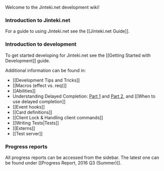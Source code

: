 Welcome to the Jinteki.net development wiki!

### Introduction to Jinteki.net

For a guide to using Jinteki.net see the [[Jinteki.net Guide]].

### Introduction to development

To get started developing for Jinteki.net see the [[Getting Started with Development]] guide.

Additional information can be found in:
* [[Development Tips and Tricks]]
* [[Macros (effect vs. req)]]
* [[Abilities]]
* Understanding Delayed Completion: [Part 1](https://github.com/mtgred/netrunner/pull/1494) and [Part 2](https://github.com/mtgred/netrunner/pull/1582), and [[When to use delayed completion]]
* [[Event hooks]]
* [[Card definitions]]
* [[Client Lock & Handling client commands]]
* [[Writing Tests|Tests]]
* [[Externs]]
* [[Test server]]

### Progress reports

All progress reports can be accessed from the sidebar. The latest one can be found under [[Progress Report, 2016 Q3 (Summer)]].
